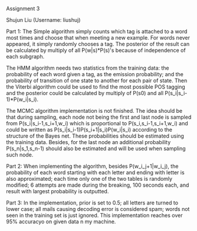 Assignment 3

Shujun Liu (Username: liushuj)

Part 1:
The Simple algorithm simply counts which tag is attached to a word most times and choose that when meeting a new example. For words never appeared, it simply randomly chooses a tag. The posterior of the result can be calculated by multiply of all P(w|s)*P(s)'s because of independence of each subgraph.

The HMM algorithm needs two statistics from the training data: the probability of each word given a tag, as the emission probability; and the probability of transition of one state to another for each pair of state. Then the Viterbi algorithm could be used to find the most possible POS tagging and the posterior could be calculated by multiply of P(s0) and all P(s_i|s_i-1)*P(w_i|s_i).

The MCMC algorithm implementation is not finished. The idea should be that during sampling, each node not being the first and last node is sampled from P(s_i|s_i-1,s_i+1,w_i) which is proportional to P(s_i,s_i-1,s_i+1,w_i) and could be written as P(s_i|s_i-1)P(s_i+1|s_i)P(w_i|s_i) according to the structure of the Bayes net. These probabilities should be estimated using the training data. Besides, for the last node an additional probability P(s_n|s_1,s_n-1) should also be estimated and will be used when sampling such node.


Part 2:
When implementing the algorithm, besides P(w_i_j+1|w_i_j), the probability of each word starting with each letter and ending with letter is also approximated; each time only one of the two tables is randomly modified; 6 attempts are made during the breaking, 100 seconds each, and result with largest probability is outputted.


Part 3:
In the implementation, prior is set to 0.5; all letters are turned to lower case; all mails causing decoding error is considered spam; words not seen in the training set is just ignored.
This implementation reaches over 95% accuracyo on given data n my machine.
